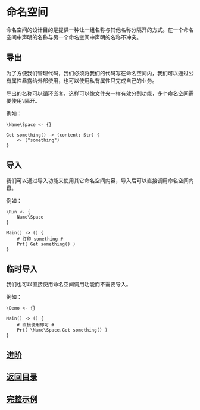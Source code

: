 # 命名空间
命名空间的设计目的是提供一种让一组名称与其他名称分隔开的方式。在一个命名空间中声明的名称与另一个命名空间中声明的名称不冲突。

## 导出
为了方便我们管理代码，我们必须将我们的代码写在命名空间内，我们可以通过公有属性暴露给外部使用，也可以使用私有属性只完成自己的业务。

导出的名称可以循环嵌套，这样可以像文件夹一样有效分割功能，多个命名空间需要使用`\`隔开。

例如：
```
\Name\Space <- {}

Get something() -> (content: Str) {
    <- ("something")
}
```
## 导入
我们可以通过导入功能来使用其它命名空间内容，导入后可以直接调用命名空间内容。

例如：
```
\Run <- { 
    Name\Space 
}

Main() -> () {
    # 打印 something #
    Prt( Get something() )
}
```
## 临时导入
我们也可以直接使用命名空间调用功能而不需要导入。

例如：
```
\Demo <- {}

Main() -> () {
    # 直接使用即可 #
    Prt( \Name\Space.Get something() )    
}
```

## [进阶](./control-type.md)
## [返回目录](./introduction.md)
## [完整示例](../example.xs)
